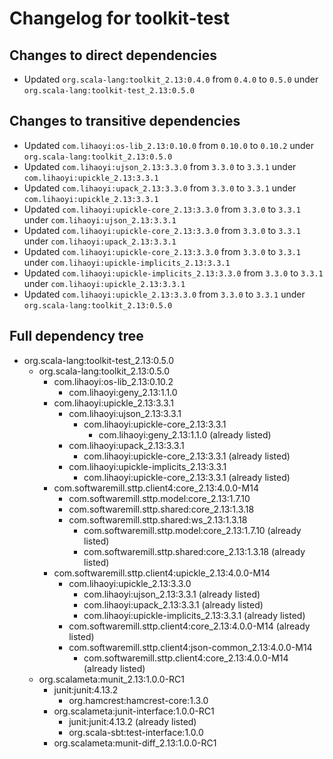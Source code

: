 # Changelog for toolkit-test

## Changes to direct dependencies
 - Updated `org.scala-lang:toolkit_2.13:0.4.0` from `0.4.0` to `0.5.0` under `org.scala-lang:toolkit-test_2.13:0.5.0`

## Changes to transitive dependencies
 - Updated `com.lihaoyi:os-lib_2.13:0.10.0` from `0.10.0` to `0.10.2` under `org.scala-lang:toolkit_2.13:0.5.0`
 - Updated `com.lihaoyi:ujson_2.13:3.3.0` from `3.3.0` to `3.3.1` under `com.lihaoyi:upickle_2.13:3.3.1`
 - Updated `com.lihaoyi:upack_2.13:3.3.0` from `3.3.0` to `3.3.1` under `com.lihaoyi:upickle_2.13:3.3.1`
 - Updated `com.lihaoyi:upickle-core_2.13:3.3.0` from `3.3.0` to `3.3.1` under `com.lihaoyi:ujson_2.13:3.3.1`
 - Updated `com.lihaoyi:upickle-core_2.13:3.3.0` from `3.3.0` to `3.3.1` under `com.lihaoyi:upack_2.13:3.3.1`
 - Updated `com.lihaoyi:upickle-core_2.13:3.3.0` from `3.3.0` to `3.3.1` under `com.lihaoyi:upickle-implicits_2.13:3.3.1`
 - Updated `com.lihaoyi:upickle-implicits_2.13:3.3.0` from `3.3.0` to `3.3.1` under `com.lihaoyi:upickle_2.13:3.3.1`
 - Updated `com.lihaoyi:upickle_2.13:3.3.0` from `3.3.0` to `3.3.1` under `org.scala-lang:toolkit_2.13:0.5.0`

## Full dependency tree

 - org.scala-lang:toolkit-test_2.13:0.5.0
   - org.scala-lang:toolkit_2.13:0.5.0
     - com.lihaoyi:os-lib_2.13:0.10.2
       - com.lihaoyi:geny_2.13:1.1.0
     - com.lihaoyi:upickle_2.13:3.3.1
       - com.lihaoyi:ujson_2.13:3.3.1
         - com.lihaoyi:upickle-core_2.13:3.3.1
           - com.lihaoyi:geny_2.13:1.1.0 (already listed)
       - com.lihaoyi:upack_2.13:3.3.1
         - com.lihaoyi:upickle-core_2.13:3.3.1 (already listed)
       - com.lihaoyi:upickle-implicits_2.13:3.3.1
         - com.lihaoyi:upickle-core_2.13:3.3.1 (already listed)
     - com.softwaremill.sttp.client4:core_2.13:4.0.0-M14
       - com.softwaremill.sttp.model:core_2.13:1.7.10
       - com.softwaremill.sttp.shared:core_2.13:1.3.18
       - com.softwaremill.sttp.shared:ws_2.13:1.3.18
         - com.softwaremill.sttp.model:core_2.13:1.7.10 (already listed)
         - com.softwaremill.sttp.shared:core_2.13:1.3.18 (already listed)
     - com.softwaremill.sttp.client4:upickle_2.13:4.0.0-M14
       - com.lihaoyi:upickle_2.13:3.3.0
         - com.lihaoyi:ujson_2.13:3.3.1 (already listed)
         - com.lihaoyi:upack_2.13:3.3.1 (already listed)
         - com.lihaoyi:upickle-implicits_2.13:3.3.1 (already listed)
       - com.softwaremill.sttp.client4:core_2.13:4.0.0-M14 (already listed)
       - com.softwaremill.sttp.client4:json-common_2.13:4.0.0-M14
         - com.softwaremill.sttp.client4:core_2.13:4.0.0-M14 (already listed)
   - org.scalameta:munit_2.13:1.0.0-RC1
     - junit:junit:4.13.2
       - org.hamcrest:hamcrest-core:1.3.0
     - org.scalameta:junit-interface:1.0.0-RC1
       - junit:junit:4.13.2 (already listed)
       - org.scala-sbt:test-interface:1.0.0
     - org.scalameta:munit-diff_2.13:1.0.0-RC1
